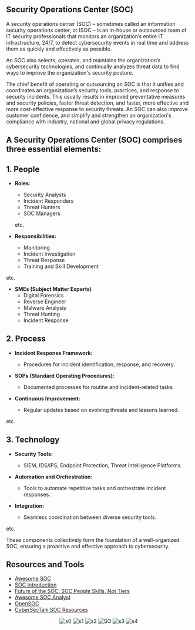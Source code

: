 Security Operations Center (SOC)
--------------------------------
A security operations center (SOC) – sometimes called an information security operations center, or ISOC – is an in-house or outsourced team of IT security professionals that monitors an organization’s entire IT infrastructure, 24/7, to detect cybersecurity events in real time and address them as quickly and effectively as possible.

An SOC also selects, operates, and maintains the organization’s cybersecurity technologies, and continually analyzes threat data to find ways to improve the organization's security posture.

The chief benefit of operating or outsourcing an SOC is that it unifies and coordinates an organization’s security tools, practices, and response to security incidents. This usually results in improved preventative measures and security policies, faster threat detection, and faster, more effective and more cost-effective response to security threats. An SOC can also improve customer confidence, and simplify and strengthen an organization's compliance with industry, national and global privacy regulations.

A Security Operations Center (SOC) comprises three essential elements:
----------------------------------------------------------------------
## 1. People

- **Roles:**
  - Security Analysts
  - Incident Responders
  - Threat Hunters
  - SOC Managers

  etc.

- **Responsibilities:**
  - Monitoring
  - Incident Investigation
  - Threat Response
  - Training and Skill Development
  
etc.

- **SMEs (Subject Matter Experts)**
  - Digital Forensics
  - Reverse Engineer
  - Malware Analysis
  - Threat Hunting
  - Incident Response

## 2. Process

- **Incident Response Framework:**
  - Procedures for incident identification, response, and recovery.

- **SOPs (Standard Operating Procedures):**
  - Documented processes for routine and incident-related tasks.

- **Continuous Improvement:**
  - Regular updates based on evolving threats and lessons learned.

etc.

## 3. Technology

- **Security Tools:**
  - SIEM, IDS/IPS, Endpoint Protection, Threat Intelligence Platforms.

- **Automation and Orchestration:**
  - Tools to automate repetitive tasks and orchestrate incident responses.

- **Integration:**
  - Seamless coordination between diverse security tools.

etc.

These components collectively form the foundation of a well-organized SOC, ensuring a proactive and effective approach to cybersecurity.

Resources and Tools
-------------------
- [Awesome SOC](https://github.com/cyb3rxp/awesome-soc)
- [SOC Introduction](https://secops.institute/soc-introduction)
- [Future of the SOC: SOC People Skills, Not Tiers](https://medium.com/anton-on-security/new-paper-future-of-the-soc-soc-people-skills-not-tiers-7fbe09001096)
- [Awesome SOC Analyst](https://github.com/LetsDefend/awesome-soc-analyst)
- [OpenSOC](https://opensoc.io/index.html)
- [CyberSecTalk SOC Resources](https://cybersectalk.com/soc-resources/)

<div align="center">
  
![s0](https://github.com/MrM8BRH/MrM8BRH/assets/34133187/2115d661-522f-47fb-8b31-b4be95ecfebb)
![s1](https://github.com/MrM8BRH/MrM8BRH/assets/34133187/01cf3d29-b16b-4d79-8f50-df9863e207b0)
![s2](https://github.com/MrM8BRH/MrM8BRH/assets/34133187/79b5d469-f8a2-451d-adc2-e196e74cf3e1)
![SO](https://github.com/MrM8BRH/MrM8BRH/assets/34133187/0f46856a-abba-4b23-aad6-0b6c25c5bdf3)
![s3](https://github.com/MrM8BRH/MrM8BRH/assets/34133187/ef8cbf89-96fb-4f16-805e-a1472065a831)
![s4](https://github.com/MrM8BRH/MrM8BRH/assets/34133187/85498ddf-686c-4818-af15-00fb34c0705b)

</div>

